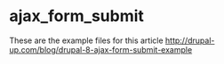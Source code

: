 # ajax_form_submit
These are the example files for this article http://drupal-up.com/blog/drupal-8-ajax-form-submit-example
